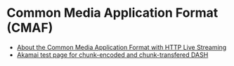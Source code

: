 # Common Media Application Format (CMAF)

- [About the Common Media Application Format with HTTP Live Streaming](https://developer.apple.com/documentation/http_live_streaming/about_the_common_media_application_format_with_http_live_streaming)
- [Akamai test page for chunk-encoded and chunk-transfered DASH](http://mediapm.edgesuite.net/will/dash/lowlatency/low-latency-public-example.html)
